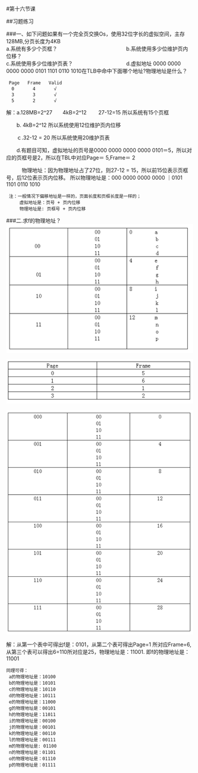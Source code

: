 #第十六节课

##习题练习

###一、如下问题如果有一个完全页交换Os，使用32位字长的虚拟空间，主存128MB,分页长度为4KB   
    a.系统有多少个页框？　　　　　　　　　　　　　
    b.系统使用多少位维护页内位移？　　　　　　　　    
    c.系统使用多少位维护页表？　　　　　　　　　　
    d.虚拟地址 0000 0000 0000 0000 0101 1101 0110 1010在TLB中命中下面哪个地址?物理地址是什么？
       
     Page	Frame	Valid
      0	      4       √
      3       3       √
      5	      2	      √

解：a.128MB=2^27　　4kB=2^12　　 27-12=15 所以系统有15个页框

　　b. 4kB=2^12 所以系统使用12位维护页内位移

　　ｃ.32-12 = 20   所以系统使用20维护页表

　　d.有题目可知，虚拟地址的页号是0000 0000 0000 0000 0101＝5，所以对应的页框号是2，所以在TBL中对应Page＝ 5,Frame＝ 2

　　　物理地址：因为物理地址占了27位，则27-12 = 15，所以前15位表示页框号，后12位表示页内位移。
  所以物理地址是：000 0000 0000 0000 ｜0101 1101 0110 1010

     注：一般情况下偏移地址是一样的，页面长度和页框长度是一样的；
         虚拟地址是：页号 + 页内位移
         物理地址是: 页框号 + 页内位移 
###二.求f的物理地址？
![虚拟地址表](https://github.com/wangjuanli/Markdown/blob/master/%E8%99%9A%E6%8B%9F%E5%9C%B0%E5%9D%80.PNG)

![TBL](https://github.com/wangjuanli/Markdown/blob/master/TBL.PNG)

![物理地址表](https://github.com/wangjuanli/Markdown/blob/master/%E7%89%A9%E7%90%86%E5%9C%B0%E5%9D%80%E8%A1%A8.PNG)

解：从第一个表中可得出f是：0101，从第二个表可得出Page=1 所对应Frame=6,
   从第三个表可以得出6=110所对应是25，物理地址是：11001.
   即f的物理地址是：11001

    同理可得：
     a的物理地址是：10100
     b的物理地址是：10101
     c的物理地址是：10110
     d的物理地址是：10111
     e的物理地址是：11000
     g的物理地址是：00101
     h的物理地址是：11011
     i的物理地址是：00100
     j的物理地址是：00101
     k的物理地址是：00110
     l的物理地址是：00111
     m的物理地址是: 01100
     n的物理地址是：01101
     o的物理地址是：01110
     p的物理地址是：01111

